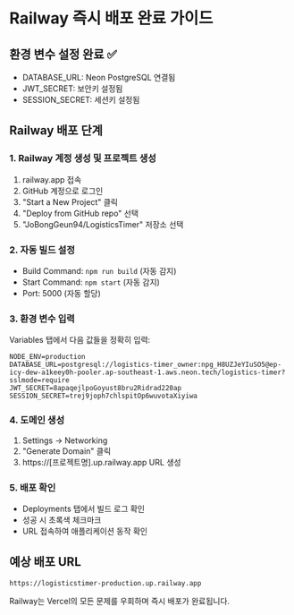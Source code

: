 # Railway 즉시 배포 완료 가이드

## 환경 변수 설정 완료 ✅
- DATABASE_URL: Neon PostgreSQL 연결됨
- JWT_SECRET: 보안키 설정됨  
- SESSION_SECRET: 세션키 설정됨

## Railway 배포 단계

### 1. Railway 계정 생성 및 프로젝트 생성
1. railway.app 접속
2. GitHub 계정으로 로그인
3. "Start a New Project" 클릭
4. "Deploy from GitHub repo" 선택
5. "JoBongGeun94/LogisticsTimer" 저장소 선택

### 2. 자동 빌드 설정
- Build Command: `npm run build` (자동 감지)
- Start Command: `npm start` (자동 감지)
- Port: 5000 (자동 할당)

### 3. 환경 변수 입력
Variables 탭에서 다음 값들을 정확히 입력:

```
NODE_ENV=production
DATABASE_URL=postgresql://logistics-timer_owner:npg_H8UZJeYIuSO5@ep-icy-dew-a1keey0h-pooler.ap-southeast-1.aws.neon.tech/logistics-timer?sslmode=require
JWT_SECRET=8apaqejlpoGoyust8bru2Ridrad220ap
SESSION_SECRET=trej9joph7chlspitOp6wuvotaXiyiwa
```

### 4. 도메인 생성
1. Settings → Networking
2. "Generate Domain" 클릭
3. https://[프로젝트명].up.railway.app URL 생성

### 5. 배포 확인
- Deployments 탭에서 빌드 로그 확인
- 성공 시 초록색 체크마크
- URL 접속하여 애플리케이션 동작 확인

## 예상 배포 URL
`https://logisticstimer-production.up.railway.app`

Railway는 Vercel의 모든 문제를 우회하며 즉시 배포가 완료됩니다.